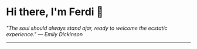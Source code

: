 <h1>Hi there, I'm Ferdi 👋</h1>

<p><em>
  "The soul should always stand ajar, ready to welcome the ecstatic experience." — Emily Dickinson
</em></p>

---
